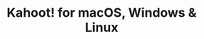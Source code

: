 ---
name: Kahoot!
url: 'https://kahoot.it'
category: Education
title: 'Kahoot! for macOS, Windows & Linux'
key: kahoot

---